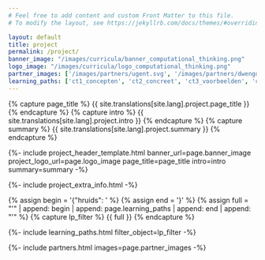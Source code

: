 ```yaml
---
# Feel free to add content and custom Front Matter to this file.
# To modify the layout, see https://jekyllrb.com/docs/themes/#overriding-theme-defaults

layout: default
title: project
permalink: /project/
banner_image: "/images/curricula/banner_computational_thinking.png"
logo_image: "/images/curricula/logo_computational_thinking.png"
partner_images: ['/images/partners/ugent.svg', '/images/partners/dwengo.png', '/images/partners/pov.jpeg', '/images/partners/hogent.svg', '/images/partners/istem.png', '/images/partners/vlaanderen.svg']
learning_paths: ['ct1_concepten', 'ct2_concreet', 'ct3_voorbeelden', 'ct10_bebras', 'ct4_evaluatiekader', 'ct5_kijkwijzer', 'ct6_cases', 'ct7_historiek', 'ct8_eindtermen', 'ct9_impact']
---
```


{% capture page_title %} {{ site.translations[site.lang].project.page_title }} {% endcapture %}
{% capture intro %} {{ site.translations[site.lang].project.intro }} {% endcapture %}
{% capture summary %} {{ site.translations[site.lang].project.summary }} {% endcapture %}


{%- include project_header_template.html banner_url=page.banner_image project_logo_url=page.logo_image
page_title=page_title
intro=intro
summary=summary
-%}

{%- include project_extra_info.html -%}

{% assign begin = '{"hruids": ' %}
{% assign end = '}' %}
{% assign full = "'" | append: begin | append: page.learning_paths | append: end | append: "'" %}
{% capture lp_filter %} {{ full }} {% endcapture %}

{%- include learning_paths.html filter_object=lp_filter -%}

{%- include partners.html images=page.partner_images -%}